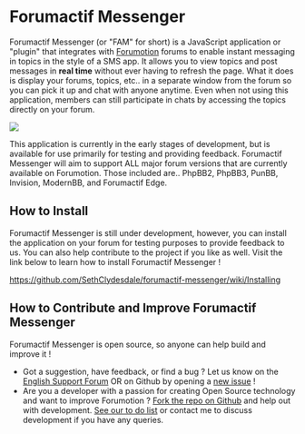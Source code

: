 # Forumactif Messenger
Forumactif Messenger (or "FAM" for short) is a JavaScript application or "plugin" that integrates with [Forumotion](https://www.forumotion.com/) forums to enable instant messaging in topics in the style of a SMS app. It allows you to view topics and post messages in **real time** without ever having to refresh the page. What it does is display your forums, topics, etc.. in a separate window from the forum so you can pick it up and chat with anyone anytime. Even when not using this application, members can still participate in chats by accessing the topics directly on your forum.

[![](https://i58.servimg.com/u/f58/18/21/41/30/w4f56y10.gif)](https://i58.servimg.com/u/f58/18/21/41/30/w4f56y10.gif)

This application is currently in the early stages of development, but is available for use primarily for testing and providing feedback. Forumactif Messenger will aim to support ALL major forum versions that are currently available on Forumotion. Those included are.. PhpBB2, PhpBB3, PunBB, Invision, ModernBB, and Forumactif Edge.


## How to Install
Forumactif Messenger is still under development, however, you can install the application on your forum for testing purposes to provide feedback to us. You can also help contribute to the project if you like as well. Visit the link below to learn how to install Forumactif Messenger !

https://github.com/SethClydesdale/forumactif-messenger/wiki/Installing


## How to Contribute and Improve Forumactif Messenger
Forumactif Messenger is open source, so anyone can help build and improve it !

- Got a suggestion, have feedback, or find a bug ? Let us know on the [English Support Forum](http://help.forumotion.com/t152951-forumactif-messenger-instant-message-application-for-forumotion#1047237) OR on Github by opening a [new issue](https://github.com/SethClydesdale/forumactif-messenger/issues) !
- Are you a developer with a passion for creating Open Source technology and want to improve Forumotion ? [Fork the repo on Github](https://github.com/SethClydesdale/forumactif-messenger/fork) and help out with development. [See our to do list](https://github.com/SethClydesdale/forumactif-messenger/wiki/Todo-List) or contact me to discuss development if you have any queries.
